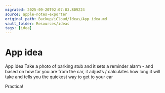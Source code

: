 ```yaml
---
migrated: 2025-09-20T02:07:03.809224
source: apple-notes-exporter
original_path: Backup/iCloud/Ideas/App idea.md
vault_folder: Resources/ideas
tags: [idea]
---
```

# App idea

App idea
Take a photo of parking stub and it sets a reminder alarm - and based on how far you are from the car, it adjusts / calculates how long it will take and tells you the quickest way to get to your car

Practica!
